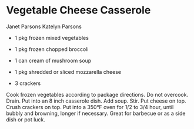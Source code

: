 # Vegetable Cheese Casserole

Janet Parsons
Katelyn Parsons

- 1 pkg frozen mixed vegetables
- 1 pkg frozen chopped broccoli
- 1 can cream of mushroom soup

- 1 pkg shredded or sliced mozzarella cheese
- 3 crackers

Cook frozen vegetables according to package directions. Do not overcook. Drain. Put into an 8 inch casserole dish. Add soup. Stir. Put cheese on top. Crush crackers on top. Put into a 350°F oven for 1/2 to 3/4 hour, until bubbly and browning, longer if necessary. Great for barbecue or as a side dish or pot luck.